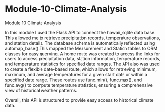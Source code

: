 # Module-10-Climate-Analysis
Module 10 Climate Analysis


In this module I used the Flask API to connect the hawaii_sqlite data base. This allowed me to retrieve precipitation records, temperature observations, and station details. The database schema is automatically reflected using automap_base().This mapped the Measurement and Station tables to ORM classes for easy querying. A home route was created to access the links for users to access precipitation data, station information, temperature records, and temperature statistics for specified date ranges. The API also was used to create a flexible date-based route, which allows for retrieving minimum, maximum, and average temperatures for a given start date or within a specified date range. These routes use func.min(), func.max(), and func.avg() to compute temperature statistics, ensuring a comprehensive view of historical weather patterns. 

Overall, this API is structured to provide easy access to historical climate data.
